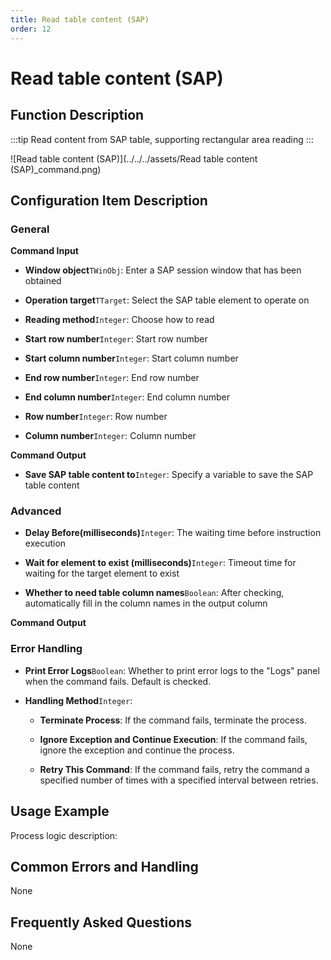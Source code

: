 ```yaml
---
title: Read table content (SAP)
order: 12
---
```


# Read table content (SAP)

## Function Description

:::tip 
Read content from SAP table, supporting rectangular area reading
:::

![Read table content (SAP)](../../../assets/Read table content (SAP)_command.png)

## Configuration Item Description

### General

**Command Input**

- **Window object**`TWinObj`: Enter a SAP session window that has been obtained

- **Operation target**`TTarget`: Select the SAP table element to operate on

- **Reading method**`Integer`: Choose how to read

- **Start row number**`Integer`: Start row number

- **Start column number**`Integer`: Start column number

- **End row number**`Integer`: End row number

- **End column number**`Integer`: End column number

- **Row number**`Integer`: Row number

- **Column number**`Integer`: Column number


**Command Output**

- **Save SAP table content to**`Integer`: Specify a variable to save the SAP table content

### Advanced

- **Delay Before(milliseconds)**`Integer`: The waiting time before instruction execution

- **Wait for element to exist (milliseconds)**`Integer`: Timeout time for waiting for the target element to exist

- **Whether to need table column names**`Boolean`: After checking, automatically fill in the column names in the output column


**Command Output**

### Error Handling

- **Print Error Logs**`Boolean`: Whether to print error logs to the "Logs" panel when the command fails. Default is checked. 

- **Handling Method**`Integer`:

    - **Terminate Process**: If the command fails, terminate the process.

    - **Ignore Exception and Continue Execution**: If the command fails, ignore the exception and continue the process.

    - **Retry This Command**: If the command fails, retry the command a specified number of times with a specified interval between retries.

## Usage Example

Process logic description:

## Common Errors and Handling

None

## Frequently Asked Questions

None

